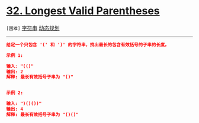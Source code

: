 # [32. Longest Valid Parentheses](https://leetcode-cn.com/problems/longest-valid-parentheses/)

`[困难]` [字符串](https://leetcode-cn.com/tag/string/)  [动态规划](https://leetcode-cn.com/tag/dynamic-programming/) 

---

```json
给定一个只包含 '(' 和 ')' 的字符串，找出最长的包含有效括号的子串的长度。

示例 1:

输入: "(()"
输出: 2
解释: 最长有效括号子串为 "()"


示例 2:

输入: ")()())"
输出: 4
解释: 最长有效括号子串为 "()()"


```
